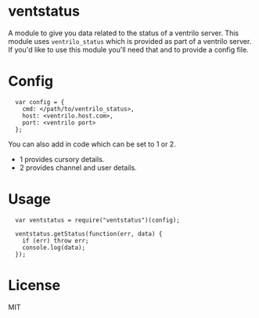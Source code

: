 ventstatus
=========

A module to give you data related to the status of a ventrilo server. This module uses `ventrilo_status` which is provided as part of a ventrilo server. If you'd like to use this module you'll need that and to provide a config file.


Config
=========

      var config = {
        cmd: </path/to/ventrilo_status>,
        host: <ventrilo.host.com>,
        port: <ventrilo port>
      };

You can also add in code which can be set to 1 or 2.

* 1 provides cursory details.
* 2 provides channel and user details.


Usage
=========

      var ventstatus = require("ventstatus")(config);
      
      ventstatus.getStatus(function(err, data) {
        if (err) throw err;
        console.log(data);
      });


License
==========

MIT